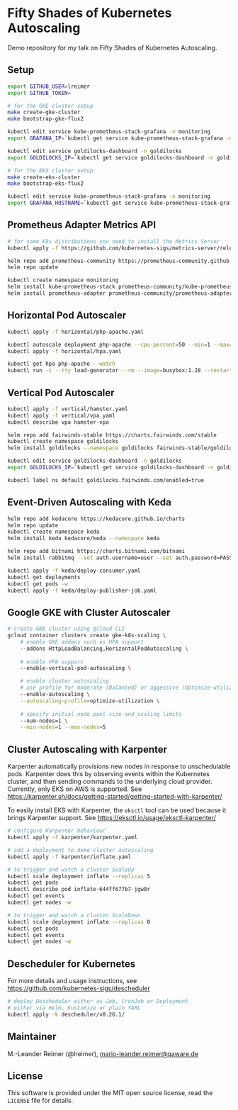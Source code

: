 # Fifty Shades of Kubernetes Autoscaling

Demo repository for my talk on Fifty Shades of Kubernetes Autoscaling.

## Setup

```bash
export GITHUB_USER=lreimer
export GITHUB_TOKEN=

# for the GKE cluster setup
make create-gke-cluster
make bootstrap-gke-flux2

kubectl edit service kube-prometheus-stack-grafana -n monitoring
export GRAFANA_IP=`kubectl get service kube-prometheus-stack-grafana -n monitoring -o jsonpath="{.status.loadBalancer.ingress[0].ip}"`

kubectl edit service goldilocks-dashboard -n goldilocks
export GOLDILOCKS_IP=`kubectl get service goldilocks-dashboard -n goldilocks -o jsonpath="{.status.loadBalancer.ingress[0].ip}"`

# for the EKS cluster setup
make create-eks-cluster
make bootstrap-eks-flux2

kubectl edit service kube-prometheus-stack-grafana -n monitoring
export GRAFANA_HOSTNAME=`kubectl get service kube-prometheus-stack-grafana -n monitoring -o jsonpath="{.status.loadBalancer.ingress[0].hostname}"`
```




## Prometheus Adapter Metrics API

```bash
# for some K8s distributions you need to install the Metrics Server
kubectl apply -f https://github.com/kubernetes-sigs/metrics-server/releases/latest/download/components.yaml

helm repo add prometheus-community https://prometheus-community.github.io/helm-charts
helm repo update

kubectl create namespace monitoring
helm install kube-prometheus-stack prometheus-community/kube-prometheus-stack --namespace monitoring
helm install prometheus-adapter prometheus-community/prometheus-adapter --namespace monitoring
```

## Horizontal Pod Autoscaler

```bash
kubectl apply -f horizontal/php-apache.yaml

kubectl autoscale deployment php-apache --cpu-percent=50 --min=1 --max=10
kubectl apply -f horizontal/hpa.yaml

kubectl get hpa php-apache --watch
kubectl run -i --tty load-generator --rm --image=busybox:1.28 --restart=Never -- /bin/sh -c "while sleep 0.01; do wget -q -O- http://php-apache; done"
```

## Vertical Pod Autoscaler

```bash
kubectl apply -f vertical/hamster.yaml
kubectl apply -f vertical/vpa.yaml
kubectl describe vpa hamster-vpa

helm repo add fairwinds-stable https://charts.fairwinds.com/stable
kubectl create namespace goldilocks
helm install goldilocks --namespace goldilocks fairwinds-stable/goldilocks

kubectl edit service goldilocks-dashboard -n goldilocks
export GOLDILOCKS_IP=`kubectl get service goldilocks-dashboard -n goldilocks -o jsonpath="{.status.loadBalancer.ingress[0].ip}"`

kubectl label ns default goldilocks.fairwinds.com/enabled=true
```

## Event-Driven Autoscaling with Keda

```bash
helm repo add kedacore https://kedacore.github.io/charts
helm repo update
kubectl create namespace keda
helm install keda kedacore/keda --namespace keda

helm repo add bitnami https://charts.bitnami.com/bitnami
helm install rabbitmq --set auth.username=user --set auth.password=PASSWORD bitnami/rabbitmq --wait

kubectl apply -f keda/deploy-consumer.yaml
kubectl get deployments
kubectl get pods -w
kubectl apply -f keda/deploy-publisher-job.yaml
```

## Google GKE with Cluster Autoscaler

```bash
# create GKE cluster using gcloud CLI
gcloud container clusters create gke-k8s-scaling \
    # enable GKE addons such as HPA support
	--addons HttpLoadBalancing,HorizontalPodAutoscaling \
    
    # enable VPA support
	--enable-vertical-pod-autoscaling \

    # enable cluster autoscaling
    # use profile for moderate (Balanced) or aggessive (Optimize-utilization) mode
	--enable-autoscaling \
	--autoscaling-profile=optimize-utilization \
    
    # specify initial node pool size and scaling limits
	--num-nodes=1 \
	--min-nodes=1 --max-nodes=5
```

## Cluster Autoscaling with Karpenter

Karpenter automatically provisions new nodes in response to unschedulable pods. Karpenter does this by observing events within the Kubernetes cluster, and then sending commands to the underlying cloud provider. Currently, only EKS on AWS is supported. See https://karpenter.sh/docs/getting-started/getting-started-with-karpenter/

To easily install EKS with Karpenter, the `eksctl` tool can be used because it brings Karpenter support. See https://eksctl.io/usage/eksctl-karpenter/

```bash
# configure Karpenter behaviour
kubectl apply -f karpenter/karpenter.yaml

# add a deployment to demo cluster autoscaling
kubectl apply -f karpenter/inflate.yaml

# to trigger and watch a cluster ScaleUp
kubectl scale deployment inflate --replicas 5
kubectl get pods
kubectl describe pod inflate-644ff677b7-jgw8r
kubectl get events
kubectl get nodes -w

# to trigger and watch a cluster ScaleDown
kubectl scale deployment inflate --replicas 0
kubectl get pods
kubectl get events
kubectl get nodes -w
```

## Descheduler for Kubernetes

For more details and usage instructions, see https://github.com/kubernetes-sigs/descheduler

```bash
# deploy Descheduler either as Job, CronJob or Deployment
# either via Helm, Kustomize or plain YAML
kubectl apply -k descheduler/v0.26.1/
```

## Maintainer

M.-Leander Reimer (@lreimer), <mario-leander.reimer@qaware.de>

## License

This software is provided under the MIT open source license, read the `LICENSE`
file for details.

